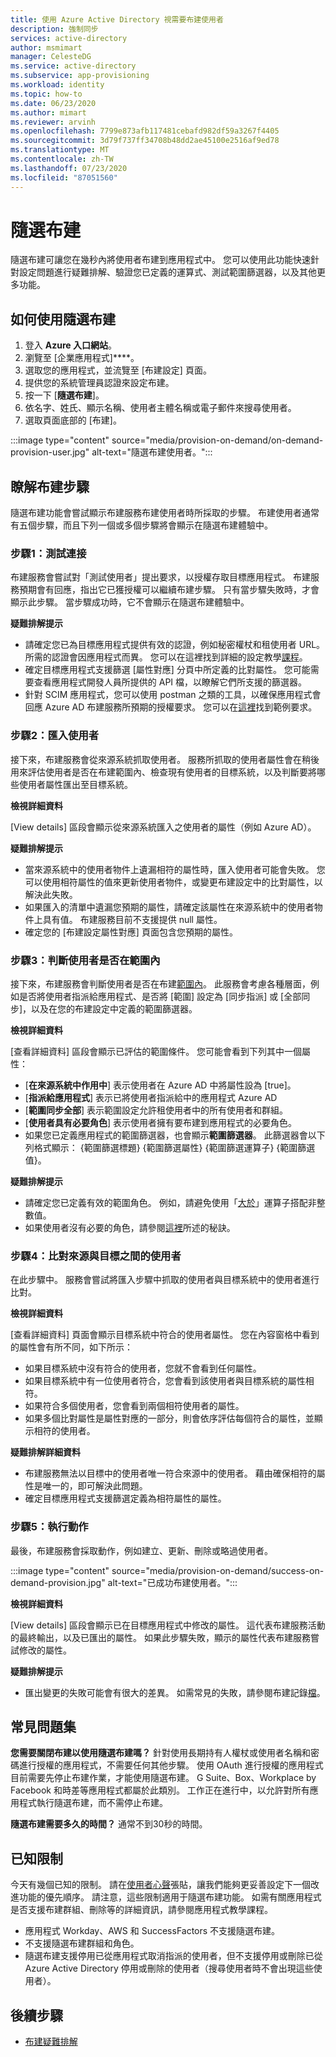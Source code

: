 ```yaml
---
title: 使用 Azure Active Directory 視需要布建使用者
description: 強制同步
services: active-directory
author: msmimart
manager: CelesteDG
ms.service: active-directory
ms.subservice: app-provisioning
ms.workload: identity
ms.topic: how-to
ms.date: 06/23/2020
ms.author: mimart
ms.reviewer: arvinh
ms.openlocfilehash: 7799e873afb117481cebafd982df59a3267f4405
ms.sourcegitcommit: 3d79f737ff34708b48dd2ae45100e2516af9ed78
ms.translationtype: MT
ms.contentlocale: zh-TW
ms.lasthandoff: 07/23/2020
ms.locfileid: "87051560"
---
```

# <a name="on-demand-provisioning"></a>隨選布建
隨選布建可讓您在幾秒內將使用者布建到應用程式中。 您可以使用此功能快速針對設定問題進行疑難排解、驗證您已定義的運算式、測試範圍篩選器，以及其他更多功能。 

## <a name="how-to-use-on-demand-provisioning"></a>如何使用隨選布建 

1. 登入 **Azure 入口網站**。
2. 瀏覽至 [企業應用程式]****。
3. 選取您的應用程式，並流覽至 [布建設定] 頁面。
4. 提供您的系統管理員認證來設定布建。
5. 按一下 [**隨選布建**]。
6. 依名字、姓氏、顯示名稱、使用者主體名稱或電子郵件來搜尋使用者。
7. 選取頁面底部的 [布建]。

:::image type="content" source="media/provision-on-demand/on-demand-provision-user.jpg" alt-text="隨選布建使用者。":::

## <a name="understanding-the-provisioning-steps"></a>瞭解布建步驟
隨選布建功能會嘗試顯示布建服務布建使用者時所採取的步驟。 布建使用者通常有五個步驟，而且下列一個或多個步驟將會顯示在隨選布建體驗中。

### <a name="step-1-test-connection"></a>步驟1：測試連接
布建服務會嘗試對「測試使用者」提出要求，以授權存取目標應用程式。 布建服務預期會有回應，指出它已獲授權可以繼續布建步驟。 只有當步驟失敗時，才會顯示此步驟。 當步驟成功時，它不會顯示在隨選布建體驗中。 

**疑難排解提示**
* 請確定您已為目標應用程式提供有效的認證，例如秘密權杖和租使用者 URL。 所需的認證會因應用程式而異。 您可以在這裡找到詳細的設定教學[課程](https://docs.microsoft.com/azure/active-directory/saas-apps/tutorial-list)。 
* 確定目標應用程式支援篩選 [屬性對應] 分頁中所定義的比對屬性。 您可能需要查看應用程式開發人員所提供的 API 檔，以瞭解它們所支援的篩選器。  
* 針對 SCIM 應用程式，您可以使用 postman 之類的工具，以確保應用程式會回應 Azure AD 布建服務所預期的授權要求。 您可以在[這裡](https://docs.microsoft.com/azure/active-directory/app-provisioning/use-scim-to-provision-users-and-groups#request-3)找到範例要求。

### <a name="step-2-import-user"></a>步驟2：匯入使用者
接下來，布建服務會從來源系統抓取使用者。 服務所抓取的使用者屬性會在稍後用來評估使用者是否在布建範圍內、檢查現有使用者的目標系統，以及判斷要將哪些使用者屬性匯出至目標系統。 

**檢視詳細資料**

[View details] 區段會顯示從來源系統匯入之使用者的屬性（例如 Azure AD）。

**疑難排解提示**
* 當來源系統中的使用者物件上遺漏相符的屬性時，匯入使用者可能會失敗。 您可以使用相符屬性的值來更新使用者物件，或變更布建設定中的比對屬性，以解決此失敗。  
* 如果匯入的清單中遺漏您預期的屬性，請確定該屬性在來源系統中的使用者物件上具有值。 布建服務目前不支援提供 null 屬性。 
* 確定您的 [布建設定屬性對應] 頁面包含您預期的屬性。 

### <a name="step-3-determine-if-user-is-in-scope"></a>步驟3：判斷使用者是否在範圍內
接下來，布建服務會判斷使用者是否在布建[範圍內](https://docs.microsoft.com/azure/active-directory/app-provisioning/how-provisioning-works#scoping)。 此服務會考慮各種層面，例如是否將使用者指派給應用程式、是否將 [範圍] 設定為 [同步指派] 或 [全部同步]，以及在您的布建設定中定義的範圍篩選器。  

**檢視詳細資料**

[查看詳細資料] 區段會顯示已評估的範圍條件。 您可能會看到下列其中一個屬性：
* [**在來源系統中作用中**] 表示使用者在 Azure AD 中將屬性設為 [true]。
* [**指派給應用程式**] 表示已將使用者指派給中的應用程式 Azure AD
* [**範圍同步全部**] 表示範圍設定允許租使用者中的所有使用者和群組。
* [**使用者具有必要角色**] 表示使用者擁有要布建到應用程式的必要角色。 
* 如果您已定義應用程式的範圍篩選器，也會顯示**範圍篩選器**。 此篩選器會以下列格式顯示： {範圍篩選標題} {範圍篩選屬性} {範圍篩選運算子} {範圍篩選值}。 

**疑難排解提示**
* 請確定您已定義有效的範圍角色。 例如，請避免使用「[大於](https://docs.microsoft.com/azure/active-directory/app-provisioning/define-conditional-rules-for-provisioning-user-accounts#create-a-scoping-filter)」運算子搭配非整數值。 
* 如果使用者沒有必要的角色，請參閱[這裡](https://docs.microsoft.com/azure/active-directory/app-provisioning/application-provisioning-config-problem-no-users-provisioned#provisioning-users-assigned-to-the-default-access-role)所述的秘訣。 

### <a name="step-4-match-user-between-source-and-target"></a>步驟4：比對來源與目標之間的使用者
在此步驟中。 服務會嘗試將匯入步驟中抓取的使用者與目標系統中的使用者進行比對。 

**檢視詳細資料**

[查看詳細資料] 頁面會顯示目標系統中符合的使用者屬性。 您在內容窗格中看到的屬性會有所不同，如下所示：
* 如果目標系統中沒有符合的使用者，您就不會看到任何屬性。
* 如果目標系統中有一位使用者符合，您會看到該使用者與目標系統的屬性相符。
* 如果符合多個使用者，您會看到兩個相符使用者的屬性。
* 如果多個比對屬性是屬性對應的一部分，則會依序評估每個符合的屬性，並顯示相符的使用者。 

**疑難排解詳細資料**
* 布建服務無法以目標中的使用者唯一符合來源中的使用者。 藉由確保相符的屬性是唯一的，即可解決此問題。 
* 確定目標應用程式支援篩選定義為相符屬性的屬性。  

### <a name="step-5-perform-action"></a>步驟5：執行動作
最後，布建服務會採取動作，例如建立、更新、刪除或略過使用者。 

:::image type="content" source="media/provision-on-demand/success-on-demand-provision.jpg" alt-text="已成功布建使用者。":::

**檢視詳細資料**

[View details] 區段會顯示已在目標應用程式中修改的屬性。 這代表布建服務活動的最終輸出，以及已匯出的屬性。 如果此步驟失敗，顯示的屬性代表布建服務嘗試修改的屬性。  

**疑難排解提示**
* 匯出變更的失敗可能會有很大的差異。 如需常見的失敗，請參閱布建記錄[檔](https://docs.microsoft.com/azure/active-directory/reports-monitoring/concept-provisioning-logs#error-codes)。


## <a name="frequently-asked-questions"></a>常見問題集
**您需要關閉布建以使用隨選布建嗎？** 針對使用長期持有人權杖或使用者名稱和密碼進行授權的應用程式，不需要任何其他步驟。 使用 OAuth 進行授權的應用程式目前需要先停止布建作業，才能使用隨選布建。 G Suite、Box、Workplace by Facebook 和時差等應用程式都屬於此類別。 工作正在進行中，以允許對所有應用程式執行隨選布建，而不需停止布建。 

**隨選布建需要多久的時間？** 通常不到30秒的時間。 

## <a name="known-limitations"></a>已知限制
今天有幾個已知的限制。 請在[使用者心聲](https://aka.ms/appprovisioningfeaturerequest)張貼，讓我們能夠更妥善設定下一個改進功能的優先順序。 請注意，這些限制適用于隨選布建功能。 如需有關應用程式是否支援布建群組、刪除等的詳細資訊，請參閱應用程式教學課程。 

* 應用程式 Workday、AWS 和 SuccessFactors 不支援隨選布建。
* 不支援隨選布建群組和角色。
* 隨選布建支援停用已從應用程式取消指派的使用者，但不支援停用或刪除已從 Azure Active Directory 停用或刪除的使用者（搜尋使用者時不會出現這些使用者）。

## <a name="next-steps"></a>後續步驟

* [布建疑難排解](https://docs.microsoft.com/azure/active-directory/app-provisioning/application-provisioning-config-problem)
